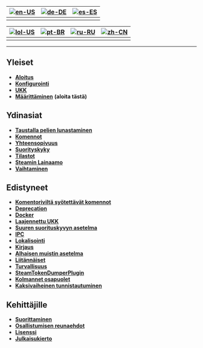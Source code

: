 | [![en-US](https://raw.githubusercontent.com/hjnilsson/country-flags/master/png100px/us.png)](https://github.com/JustArchiNET/ArchiSteamFarm/wiki/Home) | [![de-DE](https://raw.githubusercontent.com/hjnilsson/country-flags/master/png100px/de.png)](https://github.com/JustArchiNET/ArchiSteamFarm/wiki/Home-de-DE) | [![es-ES](https://raw.githubusercontent.com/hjnilsson/country-flags/master/png100px/es.png)](https://github.com/JustArchiNET/ArchiSteamFarm/wiki/Home-es-ES) |
| ------------------------------------------------------------------------------------------------------------------------------------------------------ | ------------------------------------------------------------------------------------------------------------------------------------------------------------ | ------------------------------------------------------------------------------------------------------------------------------------------------------------ |
|                                                                                                                                                        |                                                                                                                                                              |                                                                                                                                                              |

| [![lol-US](https://raw.githubusercontent.com/JustArchiNET/ArchiSteamFarm/main/resources/lol-US.png)](https://github.com/JustArchiNET/ArchiSteamFarm/wiki/Home-lol-US) | [![pt-BR](https://raw.githubusercontent.com/hjnilsson/country-flags/master/png100px/br.png)](https://github.com/JustArchiNET/ArchiSteamFarm/wiki/Home-pt-BR) | [![ru-RU](https://raw.githubusercontent.com/hjnilsson/country-flags/master/png100px/ru.png)](https://github.com/JustArchiNET/ArchiSteamFarm/wiki/Home-ru-RU) | [![zh-CN](https://raw.githubusercontent.com/hjnilsson/country-flags/master/png100px/cn.png)](https://github.com/JustArchiNET/ArchiSteamFarm/wiki/Home-zh-CN) |
| --------------------------------------------------------------------------------------------------------------------------------------------------------------------- | ------------------------------------------------------------------------------------------------------------------------------------------------------------ | ------------------------------------------------------------------------------------------------------------------------------------------------------------ | ------------------------------------------------------------------------------------------------------------------------------------------------------------ |
|                                                                                                                                                                       |                                                                                                                                                              |                                                                                                                                                              |                                                                                                                                                              |

* * *

## Yleiset

* **[Aloitus](https://github.com/JustArchiNET/ArchiSteamFarm/wiki/Home)**
* **[Konfigurointi](https://github.com/JustArchiNET/ArchiSteamFarm/wiki/Configuration)**
* **[UKK](https://github.com/JustArchiNET/ArchiSteamFarm/wiki/FAQ)**
* **[Määrittäminen](https://github.com/JustArchiNET/ArchiSteamFarm/wiki/Setting-up)** **(aloita tästä)**

## Ydinasiat

* **[Taustalla pelien lunastaminen](https://github.com/JustArchiNET/ArchiSteamFarm/wiki/Background-games-redeemer)**
* **[Komennot](https://github.com/JustArchiNET/ArchiSteamFarm/wiki/Commands)**
* **[Yhteensopivuus](https://github.com/JustArchiNET/ArchiSteamFarm/wiki/Compatibility)**
* **[Suorityskyky](https://github.com/JustArchiNET/ArchiSteamFarm/wiki/Performance)**
* **[Tilastot](https://github.com/JustArchiNET/ArchiSteamFarm/wiki/Statistics)**
* **[Steamin Lainaamo](https://github.com/JustArchiNET/ArchiSteamFarm/wiki/Steam-Family-Sharing)**
* **[Vaihtaminen](https://github.com/JustArchiNET/ArchiSteamFarm/wiki/Trading)**

## Edistyneet

* **[Komentoriviltä syötettävät komennot](https://github.com/JustArchiNET/ArchiSteamFarm/wiki/Command-line-arguments)**
* **[Deprecation](https://github.com/JustArchiNET/ArchiSteamFarm/wiki/Deprecation)**
* **[Docker](https://github.com/JustArchiNET/ArchiSteamFarm/wiki/Docker)**
* **[Laajennettu UKK](https://github.com/JustArchiNET/ArchiSteamFarm/wiki/Extended-FAQ)**
* **[Suuren suorituskyvyn asetelma](https://github.com/JustArchiNET/ArchiSteamFarm/wiki/High-performance-setup)**
* **[IPC](https://github.com/JustArchiNET/ArchiSteamFarm/wiki/IPC)**
* **[Lokalisointi](https://github.com/JustArchiNET/ArchiSteamFarm/wiki/Localization)**
* **[Kirjaus](https://github.com/JustArchiNET/ArchiSteamFarm/wiki/Logging)**
* **[Alhaisen muistin asetelma](https://github.com/JustArchiNET/ArchiSteamFarm/wiki/Low-memory-setup)**
* **[Liitännäiset](https://github.com/JustArchiNET/ArchiSteamFarm/wiki/Plugins)**
* **[Turvallisuus](https://github.com/JustArchiNET/ArchiSteamFarm/wiki/Security)**
* **[SteamTokenDumperPlugin](https://github.com/JustArchiNET/ArchiSteamFarm/wiki/SteamTokenDumperPlugin)**
* **[Kolmannet osapuolet](https://github.com/JustArchiNET/ArchiSteamFarm/wiki/Third-party)**
* **[Kaksivaiheinen tunnistautuminen](https://github.com/JustArchiNET/ArchiSteamFarm/wiki/Two-factor-authentication)**

## Kehittäjille

* **[Suorittaminen](https://github.com/JustArchiNET/ArchiSteamFarm/wiki/Compilation)**
* **[Osallistumisen reunaehdot](https://github.com/JustArchiNET/ArchiSteamFarm/blob/main/.github/CONTRIBUTING.md)**
* **[Lisenssi](https://github.com/JustArchiNET/ArchiSteamFarm/wiki/License)**
* **[Julkaisukierto](https://github.com/JustArchiNET/ArchiSteamFarm/wiki/Release-cycle)**